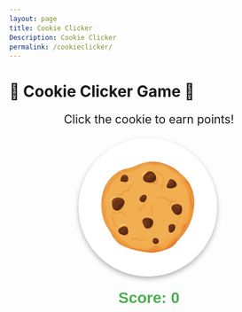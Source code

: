 ```yaml
---
layout: page 
title: Cookie Clicker
Description: Cookie Clicker
permalink: /cookieclicker/
---
```


# 🍪 Cookie Clicker Game 🍪

<p style="text-align: center; font-size: 1.5em;">Click the cookie to earn points!</p>

 <div style="text-align: center;">
  <img src="../images/cookie.png" id="cookie" width="250px" alt="cookie" style="cursor: pointer; box-shadow: 0px 4px 8px rgba(0, 0, 0, 0.3); border-radius: 50%;">
  <h2 style="font-family: 'Arial', sans-serif; font-size: 2em; color: #4CAF50; margin-top: 20px;">Score: <span id="score">0</span></h2>
</div>


<script>
  let score = 0;
  const cookie = document.getElementById("cookie");
  const scoreDisplay = document.getElementById("score");

  cookie.addEventListener("click", function() {
    score++;
    scoreDisplay.textContent = score;

    // Add a fun "bounce" effect when clicking the cookie
    cookie.style.transform = "scale(1.1)";
    setTimeout(() => {
      cookie.style.transform = "scale(1)";
    }, 100);
  });
</script>

 <script>
  // Prevent the default bahavior the arrow
  window.addEventListener("keydown", function(e) {
    if (["ArrowUp", "ArrowDown", "ArrowRight"].includes(e.key))
      e.preventDefault();
   });
   </script>
